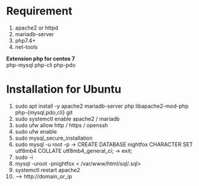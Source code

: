 # Requirement

1. apache2 or httpd
2. mariadb-server
3. php7.4+
4. net-tools

<b>Extension php for centos 7</b>
<br>
php-mysql php-cli php-pdo

# Installation for Ubuntu

1. sudo apt install -y apache2 mariadb-server php libapache2-mod-php php-{mysql,pdo,cli} git
2. sudo systemctl enable apache2 / mariadb
3. sudo ufw allow http / https / openssh
4. sudo ufw enable
5. sudo mysql_secure_installation
6. sudo mysql -u root -p
 -> CREATE DATABASE nightfox CHARACTER SET utf8mb4 COLLATE utf8mb4_general_ci;
 -> exit;
7. sudo -i
8. mysql -uroot -pnightfox < /var/www/html/sql/.sql>
9. systemctl restart apache2
10. --> http://domain_or_ip
